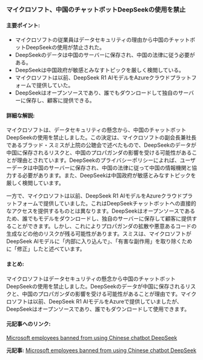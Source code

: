 ### マイクロソフト、中国のチャットボットDeepSeekの使用を禁止

#### 主要ポイント:
- マイクロソフトの従業員はデータセキュリティの理由から中国のチャットボットDeepSeekの使用が禁止された。
- DeepSeekのデータは中国のサーバーに保存され、中国の法律に従う必要がある。
- DeepSeekは中国政府が敏感とみなすトピックを厳しく検閲している。
- マイクロソフトは以前、DeepSeek R1 AIモデルをAzureクラウドプラットフォームで提供していた。
- DeepSeekはオープンソースであり、誰でもダウンロードして独自のサーバーに保存し、顧客に提供できる。

#### 詳細な解説:
マイクロソフトは、データセキュリティの懸念から、中国のチャットボットDeepSeekの使用を禁止しました。この決定は、マイクロソフトの副会長兼社長であるブラッド・スミスが上院の公聴会で述べたもので、DeepSeekのデータが中国に保存されるリスクと、中国のプロパガンダの影響を受ける可能性があることが理由とされています。DeepSeekのプライバシーポリシーによれば、ユーザーデータは中国のサーバーに保存され、中国の法律に従って中国の情報機関と協力する必要があります。また、DeepSeekは中国政府が敏感とみなすトピックを厳しく検閲しています。

一方で、マイクロソフトは以前、DeepSeek R1 AIモデルをAzureクラウドプラットフォームで提供していました。これはDeepSeekチャットボットへの直接的なアクセスを提供するものとは異なります。DeepSeekはオープンソースであるため、誰でもモデルをダウンロードし、独自のサーバーに保存して顧客に提供することができます。しかし、これによりプロパガンダの拡散や悪意あるコードの生成などの他のリスクが残る可能性があります。スミスは、マイクロソフトがDeepSeek AIモデルに「内部に入り込んで」、「有害な副作用」を取り除くために「修正」したと述べています。

#### まとめ:
マイクロソフトはデータセキュリティの懸念から中国のチャットボットDeepSeekの使用を禁止しました。DeepSeekのデータが中国に保存されるリスクと、中国のプロパガンダの影響を受ける可能性があることが理由です。マイクロソフトは以前、DeepSeek R1 AIモデルをAzureで提供していましたが、DeepSeekはオープンソースであり、誰でもダウンロードして使用できます。

#### 元記事へのリンク:
[Microsoft employees banned from using Chinese chatbot DeepSeek](リンク先URL)

**元記事:** [Microsoft employees banned from using Chinese chatbot DeepSeek](https://babel.ua/en/news/117830-microsoft-employees-banned-from-using-chinese-chatbot-deepseek)